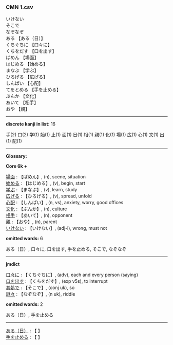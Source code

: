 ### CMN 1.csv  
  

いけない    
そこで    
なぞなぞ    
ある 【ある（日）】   
くちぐちに 【口々に】   
くちをだす 【口を出す】   
ばめん 【場面】   
はじめる 【始める】   
まなぶ 【学ぶ】   
ひろげる 【広げる】   
しんぱい 【心配】   
てをとめる 【手を止める】   
ぶんか 【文化】   
あいて 【相手】   
おや 【親】   
 


----------------

__discrete kanji in list:__ 16 

手(2) 口(2) 学(1) 始(1) 止(1) 面(1) 日(1) 相(1) 親(1) 化(1) 場(1) 広(1) 心(1) 文(1) 出(1) 配(1)

----------------
  
__Glossary:__  


__Core 6k +__  


[場面](https://ejje.weblio.jp/content/%E5%A0%B4%E9%9D%A2) : 【ばめん】, (n), scene, situation  
[始める](https://ejje.weblio.jp/content/%E5%A7%8B%E3%82%81%E3%82%8B) : 【はじめる】, (v), begin, start  
[学ぶ](https://ejje.weblio.jp/content/%E5%AD%A6%E3%81%B6) : 【まなぶ】, (v), learn, study  
[広げる](https://ejje.weblio.jp/content/%E5%BA%83%E3%81%92%E3%82%8B) : 【ひろげる】, (v), spread, unfold  
[心配](https://ejje.weblio.jp/content/%E5%BF%83%E9%85%8D) : 【しんぱい】, (n, vs), anxiety, worry, good offices  
[文化](https://ejje.weblio.jp/content/%E6%96%87%E5%8C%96) : 【ぶんか】, (n), culture  
[相手](https://ejje.weblio.jp/content/%E7%9B%B8%E6%89%8B) : 【あいて】, (n), opponent  
[親](https://ejje.weblio.jp/content/%E8%A6%AA) : 【おや】, (n), parent  
[いけない](https://ejje.weblio.jp/content/%E3%81%84%E3%81%91%E3%81%AA%E3%81%84) : 【いけない】, (adj-i), wrong, must not  
 

__omitted words:__ 6  

ある（日）, 口々に, 口を出す, 手を止める, そこで, なぞなぞ 


----------------

__jmdict__  


[口々に](https://ejje.weblio.jp/content/%E5%8F%A3%E3%80%85%E3%81%AB) : 【くちぐちに】, (adv), each and every person (saying)  
[口を出す](https://ejje.weblio.jp/content/%E5%8F%A3%E3%82%92%E5%87%BA%E3%81%99) : 【くちをだす】, (exp v5s), to interrupt  
[其処で](https://ejje.weblio.jp/content/%E5%85%B6%E5%87%A6%E3%81%A7) : 【そこで】, (conj uk), so  
[謎々](https://ejje.weblio.jp/content/%E8%AC%8E%E3%80%85) : 【なぞなぞ】, (n uk), riddle  
 

__omitted words:__  2  

ある（日）, 手を止める  


----------------

[ある（日）](https://ejje.weblio.jp/content/%E3%81%82%E3%82%8B%EF%BC%88%E6%97%A5%EF%BC%89) : 【 】   
[手を止める](https://ejje.weblio.jp/content/%E6%89%8B%E3%82%92%E6%AD%A2%E3%82%81%E3%82%8B) : 【 】   
  


